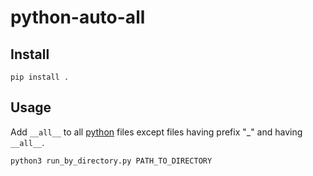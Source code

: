 # python-auto-all

## Install

```shell
pip install .
```

## Usage

Add `__all__` to all [python](https://www.scaler.com/topics/python/) files except files having prefix "\_" and having `__all__`. 

```shell
python3 run_by_directory.py PATH_TO_DIRECTORY
```

